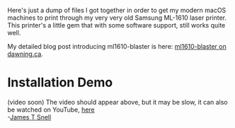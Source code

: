 Here's just a dump of files I got together in order to get my modern macOS machines to print through my very very old Samsung ML-1610 laser printer. This printer's a little gem that with some software support, still works quite well.

My detailed blog post introducing ml1610-blaster is here: <a href="https://dawning.ca/2017/ml1610-blaster-drivers-for-samsung-ml1610-on-macos-high-sierra/">ml1610-blaster on dawning.ca</a>.

<h1>Installation Demo</h1>
(video soon)
The video should appear above, but it may be slow, it can also be watched on YouTube, <a href="https://www.youtube.com/watch?v=SQFGFRP_Jz4" target="_new">here</a>

<BR />
-<a target="_new" href="https://jamessnell.com">James T Snell</a>
